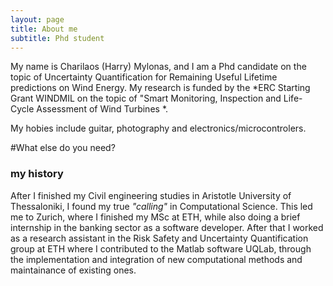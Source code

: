 ```yaml
---
layout: page
title: About me
subtitle: Phd student
---
```


My name is Charilaos (Harry) Mylonas, and I am a Phd candidate on the topic of Uncertainty Quantification for Remaining Useful Lifetime predictions on Wind Energy. 
My research is funded by the *ERC Starting Grant WINDMIL on the topic of  "Smart Monitoring, Inspection and Life-Cycle Assessment of Wind Turbines *. 

My hobies include guitar, photography and electronics/microcontrolers.


#What else do you need?

### my history

After I finished my Civil engineering studies in Aristotle University of Thessaloniki, I found my true *"calling"* in Computational Science. This led me to Zurich, where I finished my MSc at ETH, while also doing a brief internship in the banking sector as a software developer.
After that I worked as a research assistant in the Risk Safety and Uncertainty Quantification group at ETH where I contributed to the Matlab software UQLab, through the implementation and integration of new computational methods and maintainance of existing ones.

